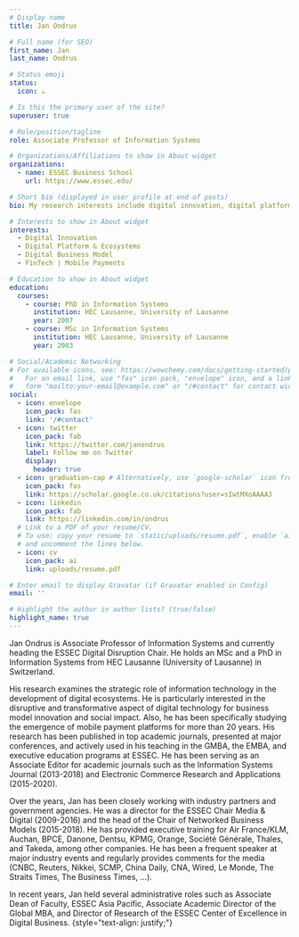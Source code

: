 ```yaml
---
# Display name
title: Jan Ondrus

# Full name (for SEO)
first_name: Jan
last_name: Ondrus

# Status emoji
status:
  icon: ☕️

# Is this the primary user of the site?
superuser: true

# Role/position/tagline
role: Associate Professor of Information Systems

# Organizations/Affiliations to show in About widget
organizations:
  - name: ESSEC Business School
    url: https://www.essec.edu/

# Short bio (displayed in user profile at end of posts)
bio: My research interests include digital innovation, digital platforms & ecosystems, digital business models, and FinTech.

# Interests to show in About widget
interests:
  - Digital Innovation
  - Digital Platform & Ecosystems
  - Digital Business Model
  - FinTech | Mobile Payments

# Education to show in About widget
education:
  courses:
    - course: PhD in Information Systems
      institution: HEC Lausanne, University of Lausanne
      year: 2007
    - course: MSc in Information Systems
      institution: HEC Lausanne, University of Lausanne
      year: 2003

# Social/Academic Networking
# For available icons, see: https://wowchemy.com/docs/getting-started/page-builder/#icons
#   For an email link, use "fas" icon pack, "envelope" icon, and a link in the
#   form "mailto:your-email@example.com" or "/#contact" for contact widget.
social:
  - icon: envelope
    icon_pack: fas
    link: '/#contact'
  - icon: twitter
    icon_pack: fab
    link: https://twitter.com/janondrus
    label: Follow me on Twitter
    display:
      header: true
  - icon: graduation-cap # Alternatively, use `google-scholar` icon from `ai` icon pack
    icon_pack: fas
    link: https://scholar.google.co.uk/citations?user=sIwtMXoAAAAJ
  - icon: linkedin
    icon_pack: fab
    link: https://linkedin.com/in/ondrus
  # Link to a PDF of your resume/CV.
  # To use: copy your resume to `static/uploads/resume.pdf`, enable `ai` icons in `params.yaml`,
  # and uncomment the lines below.
  - icon: cv
    icon_pack: ai
    link: uploads/resume.pdf

# Enter email to display Gravatar (if Gravatar enabled in Config)
email: ''

# Highlight the author in author lists? (true/false)
highlight_name: true
---
```


Jan Ondrus is Associate Professor of Information Systems and currently heading the ESSEC Digital Disruption Chair. He holds an MSc and a PhD in Information Systems from HEC Lausanne (University of Lausanne) in Switzerland.

His research examines the strategic role of information technology in the development of digital ecosystems. He is particularly interested in the disruptive and transformative aspect of digital technology for business model innovation and social impact. Also, he has been specifically studying the emergence of mobile payment platforms for more than 20 years. His research has been published in top academic journals, presented at major conferences, and actively used in his teaching in the GMBA, the EMBA, and executive education programs at ESSEC. He has been serving as an Associate Editor for academic journals such as the Information Systems Journal (2013-2018) and Electronic Commerce Research and Applications (2015-2020). 

Over the years, Jan has been closely working with industry partners and government agencies. He was a director for the ESSEC Chair Media & Digital (2009-2016) and the head of the Chair of Networked Business Models (2015-2018). He has provided executive training for Air France/KLM, Auchan, BPCE, Danone, Dentsu, KPMG, Orange, Société Générale, Thales, and Takeda, among other companies. He has been a frequent speaker at major industry events and regularly provides comments for the media (CNBC, Reuters, Nikkei, SCMP, China Daily, CNA, Wired, Le Monde, The Straits Times, The Business Times, ...).

In recent years, Jan held several administrative roles such as Associate Dean of Faculty, ESSEC Asia Pacific, Associate Academic Director of the Global MBA, and Director of Research of the ESSEC Center of Excellence in Digital Business.
{style="text-align: justify;"}
